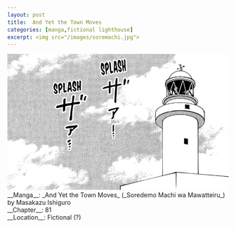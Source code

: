 ```yaml
---
layout: post
title:  And Yet the Town Moves
categories: [manga,fictional lighthouse]
excerpt: <img src="/images/soremachi.jpg">
---
```


<img src="/images/soremachi.jpg">
<br />
__Manga__: _And Yet the Town Moves_ (_Soredemo Machi wa Mawatteiru_) by Masakazu Ishiguro<br />
__Chapter__: 81<br />
__Location__: Fictional (?)<br />
<br />
<br />